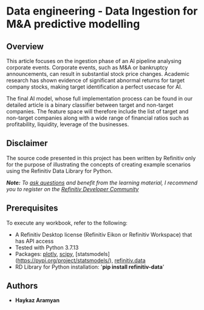 # Data engineering - Data Ingestion for M&A predictive modelling


## <a id="overview"></a>Overview
This article focuses on the ingestion phase of an AI pipeline analysing corporate events. Corporate events, such as M&A or bankruptcy announcements, can result in substantial stock price changes. Academic research has shown evidence of significant abnormal returns for target company stocks, making target identification a perfect usecase for AI.

The final AI model, whose full implementation process can be found in our detailed article is a binary classifier between target and non-target companies. The feature space will therefore include the list of target and non-target companies along with a wide range of financial ratios such as profitability, liquidity, leverage of the businesses.

## <a id="disclaimer"></a>Disclaimer
The source code presented in this project has been written by Refinitiv only for the purpose of illustrating the concepts of creating example scenarios using the Refinitiv Data Library for Python.

***Note:** To [ask questions](https://community.developers.refinitiv.com/index.html) and benefit from the learning material, I recommend you to register on the [Refinitiv Developer Community](https://developers.refinitiv.com)*

## <a name="prerequisites"></a>Prerequisites

To execute any workbook, refer to the following:

- A Refinitiv Desktop license (Refinitiv Eikon or Refinitiv Workspace) that has API access 
- Tested with Python 3.7.13
- Packages: [plotly](https://pypi.org/project/plotly/), [scipy](https://pypi.org/project/scipy/), [statsmodels] (https://pypi.org/project/statsmodels/), [refinitiv.data](https://pypi.org/project/refinitiv-data/)
- RD Library for Python installation:  '**pip install refinitiv-data**'


  
## <a id="authors"></a>Authors
* **Haykaz Aramyan**
